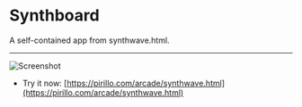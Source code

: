 
# Synthboard

A self-contained app from synthwave.html.

---

![Screenshot](https://github.com/ChrisPirillo/synthwave/blob/main/assets/screenshot.png?raw=true)

* Try it now: [https://pirillo.com/arcade/synthwave.html](https://pirillo.com/arcade/synthwave.html)
